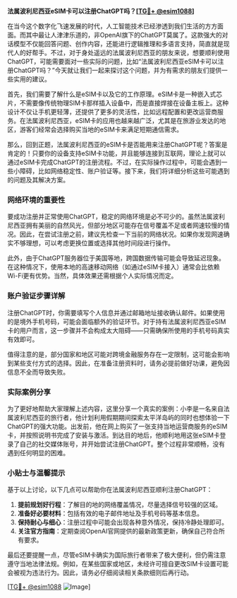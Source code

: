 **法属波利尼西亚eSIM卡可以注册ChatGPT吗？[[TG💪+ @esim1088](https://t.me/s/esim1088)]**

在当今这个数字化飞速发展的时代，人工智能技术已经渗透到我们生活的方方面面。而其中最让人津津乐道的，非OpenAI旗下的ChatGPT莫属了。这款强大的对话模型不仅能回答问题、创作内容，还能进行逻辑推理和多语言支持，简直就是现代人的好帮手。不过，对于身处遥远的法属波利尼西亚的朋友来说，想要顺利使用ChatGPT，可能需要面对一些实际的问题，比如“法属波利尼西亚eSIM卡可以注册ChatGPT吗？”今天就让我们一起来探讨这个问题，并为有需求的朋友们提供一些实用的建议。

首先，我们需要了解什么是eSIM卡以及它的工作原理。eSIM卡是一种嵌入式芯片，不需要像传统物理SIM卡那样插入设备中，而是直接焊接在设备主板上。这种设计不仅让手机更轻薄，还提供了更多的灵活性，比如远程配置和更改运营商服务。在法属波利尼西亚，eSIM卡的应用也越来越广泛，尤其是在旅游业发达的地区，游客们经常会选择购买当地的eSIM卡来满足短期通信需求。

那么，回到正题，法属波利尼西亚的eSIM卡是否能用来注册ChatGPT呢？答案是肯定的！只要你的设备支持eSIM卡功能，并且能够连接到互联网，理论上就可以通过eSIM卡完成ChatGPT的注册流程。不过，在实际操作过程中，可能会遇到一些小障碍，比如网络稳定性、账户验证等。接下来，我们将详细分析这些可能遇到的问题及其解决方案。

### 网络环境的重要性

要成功注册并正常使用ChatGPT，稳定的网络环境是必不可少的。虽然法属波利尼西亚拥有美丽的自然风光，但部分地区可能存在信号覆盖不足或者网速较慢的情况。因此，在尝试注册之前，建议先检查一下当前的网络状况。如果你发现网速确实不够理想，可以考虑更换位置或选择其他时间段进行操作。

此外，由于ChatGPT服务器位于美国等地，跨国数据传输可能会导致延迟现象。在这种情况下，使用本地的高速移动网络（如通过eSIM卡接入）通常会比依赖Wi-Fi更有优势。当然，具体效果还需根据个人实际情况而定。

### 账户验证步骤详解

注册ChatGPT时，你需要填写个人信息并通过邮箱地址接收确认邮件。如果使用的是境外手机号码，可能会面临额外的验证环节。对于持有法属波利尼西亚eSIM卡的用户而言，这一步骤并不会构成太大阻碍——只需确保所使用的手机号码真实有效即可。

值得注意的是，部分国家和地区可能对跨境金融服务存在一定限制，这可能会影响到某些支付方式的选择。因此，在准备注册资料时，请务必提前做好功课，避免因信息不全而导致失败。

### 实际案例分享

为了更好地帮助大家理解上述内容，这里分享一个真实的案例：小李是一名来自法属波利尼西亚的旅行者，他计划利用假期期间探索太平洋岛屿的同时也想体验一下ChatGPT的强大功能。出发前，他在网上购买了一张支持当地运营商服务的eSIM卡，并按照说明书完成了安装与激活。到达目的地后，他顺利地用这张eSIM卡登录了自己的社交媒体账号，并开始尝试注册ChatGPT。整个过程非常顺畅，没有遇到任何明显的困难。

### 小贴士与温馨提示

基于以上讨论，以下几点可以帮助你在法属波利尼西亚顺利注册ChatGPT：

1. **提前规划好行程**：了解目的地的网络覆盖情况，尽量选择信号较强的区域。
2. **准备好必要材料**：包括有效的电子邮件地址及手机号码等基本信息。
3. **保持耐心与细心**：注册过程中可能会出现各种意外情况，保持冷静处理即可。
4. **关注官方指南**：定期查阅OpenAI官网提供的最新政策更新，确保自己符合所有要求。

最后还要提醒一点，尽管eSIM卡确实为国际旅行者带来了极大便利，但仍需注意遵守当地法律法规。例如，在某些国家或地区，未经许可擅自更改SIM卡设置可能会被视为违法行为。因此，请务必仔细阅读相关条款细则后再行动。

[[TG💪+ @esim1088](https://t.me/s/esim1088) ![Image](https://i.postimg.cc/4NQfJmqS/Snipaste-2025-05-13-00-14-12.png)]